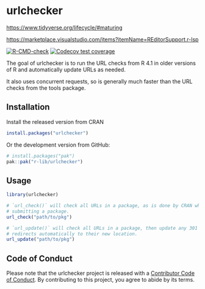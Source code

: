 # urlchecker

<https://www.tidyverse.org/lifecycle/#maturing>

<https://marketplace.visualstudio.com/items?itemName=REditorSupport.r-lsp>

<!-- badges: start -->
[![R-CMD-check](https://github.com/r-lib/urlchecker/actions/workflows/R-CMD-check.yaml/badge.svg)](https://github.com/r-lib/urlchecker/actions/workflows/R-CMD-check.yaml)
[![Codecov test coverage](https://codecov.io/gh/r-lib/urlchecker/branch/main/graph/badge.svg)](https://app.codecov.io/gh/r-lib/urlchecker?branch=main)
<!-- badges: end -->

The goal of urlchecker is to run the URL checks from R 4.1 in older versions of R and automatically update URLs as needed.

It also uses concurrent requests, so is generally much faster than the URL checks from the tools package.

## Installation

Install the released version from CRAN

```r
install.packages("urlchecker")
```

Or the development version from GitHub:

```r
# install.packages("pak")
pak::pak("r-lib/urlchecker")
```

## Usage

``` r
library(urlchecker)

# `url_check()` will check all URLs in a package, as is done by CRAN when
# submitting a package.
url_check("path/to/pkg")

# `url_update()` will check all URLs in a package, then update any 301
# redirects automatically to their new location.
url_update("path/to/pkg")
```

## Code of Conduct

Please note that the urlchecker project is released with a 
[Contributor Code of Conduct](https://r-lib.github.io/urlchecker/CODE_OF_CONDUCT.html).
By contributing to this project, you agree to abide by its terms.
